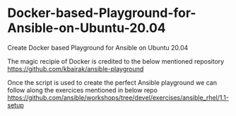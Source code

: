 # Docker-based-Playground-for-Ansible-on-Ubuntu-20.04
Create Docker based Playground for Ansible on Ubuntu 20.04 


The magic recipie of Docker is credited to the below mentioned repository 
https://github.com/kbairak/ansible-playground



Once the script is used to create the perfect Ansible playground we can follow along the exercices mentioned in below repo
https://github.com/ansible/workshops/tree/devel/exercises/ansible_rhel/1.1-setup
